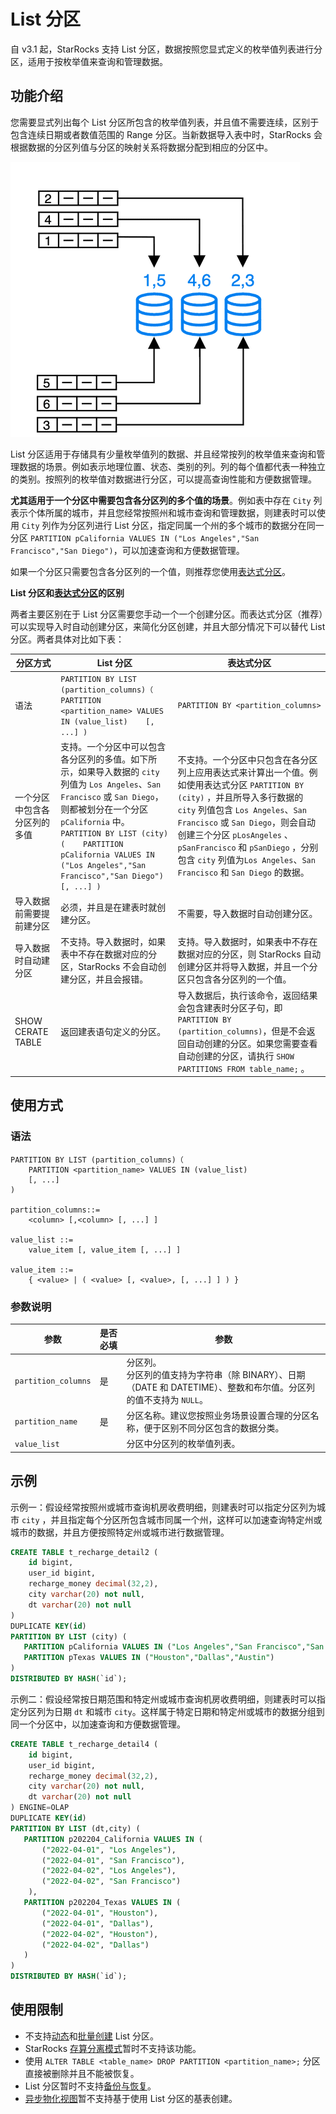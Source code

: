 # List 分区

自 v3.1 起，StarRocks 支持 List 分区，数据按照您显式定义的枚举值列表进行分区，适用于按枚举值来查询和管理数据。

## 功能介绍

您需要显式列出每个 List 分区所包含的枚举值列表，并且值不需要连续，区别于包含连续日期或者数值范围的 Range 分区。当新数据导入表中时，StarRocks 会根据数据的分区列值与分区的映射关系将数据分配到相应的分区中。

![list_partitioning](../assets/list_partitioning.png)

List 分区适用于存储具有少量枚举值列的数据、并且经常按列的枚举值来查询和管理数据的场景。例如表示地理位置、状态、类别的列。列的每个值都代表一种独立的类别。按照列的枚举值对数据进行分区，可以提高查询性能和方便数据管理。

**尤其适用于一个分区中需要包含各分区列的多个值的场景**。例如表中存在 `City` 列表示个体所属的城市，并且您经常按照州和城市查询和管理数据，则建表时可以使用 `City` 列作为分区列进行 List 分区，指定同属一个州的多个城市的数据分在同一分区 `PARTITION pCalifornia VALUES IN ("Los Angeles","San Francisco","San Diego")`，可以加速查询和方便数据管理。

如果一个分区只需要包含各分区列的一个值，则推荐您使用[表达式分区](./expression_partitioning.md)。

**List 分区和[表达式分区](./expression_partitioning.md)的区别**

两者主要区别在于 List 分区需要您手动一个一个创建分区。而表达式分区（推荐）可以实现导入时自动创建分区，来简化分区创建，并且大部分情况下可以替代 List 分区。两者具体对比如下表：

| 分区方式                                     | **List 分区**                                                | **表达式分区**                                               |
| -------------------------------------------- | ------------------------------------------------------------ | ------------------------------------------------------------ |
| 语法                                         | `PARTITION BY LIST (partition_columns)（    PARTITION <partition_name> VALUES IN (value_list)    [, ...] )` | `PARTITION BY <partition_columns>`                           |
| 一个分区中包含各分区列的多值                 | 支持。一个分区中可以包含各分区列的多值。如下所示，如果导入数据的 `city` 列值为 `Los Angeles`、`San Francisco` 或 `San Diego`，则都被划分在一个分区 `pCalifornia` 中。<br>`PARTITION BY LIST (city) (    PARTITION pCalifornia VALUES IN ("Los Angeles","San Francisco","San Diego")    [, ...] )` | 不支持。一个分区中只包含在各分区列上应用表达式来计算出一个值。例如使用表达式分区 `PARTITION BY (city)` ，并且所导入多行数据的 `city` 列值包含 `Los Angeles`、`San Francisco` 或 `San Diego`，则会自动创建三个分区 `pLosAngeles` 、`pSanFrancisco` 和 `pSanDiego` ，分别包含 `city` 列值为`Los Angeles`、`San Francisco` 和 `San Diego` 的数据。 |
| 导入数据前需要提前建分区                     | 必须，并且是在建表时就创建分区。                             | 不需要，导入数据时自动创建分区。                             |
| 导入数据时自动建分区                         | 不支持。导入数据时，如果表中不存在数据对应的分区，StarRocks 不会自动创建分区，并且会报错。 | 支持。导入数据时，如果表中不存在数据对应的分区，则 StarRocks 自动创建分区并将导入数据，并且一个分区只包含各分区列的一个值。 |
| SHOW CERATE TABLE                            | 返回建表语句定义的分区。                                     | 导入数据后，执行该命令，返回结果会包含建表时分区子句，即 `PARTITION BY (partition_columns)`，但是不会返回自动创建的分区。如果您需要查看自动创建的分区，请执行 `SHOW PARTITIONS FROM table_name;` 。 |

## 使用方式

### 语法

```bnf
PARTITION BY LIST (partition_columns)（
    PARTITION <partition_name> VALUES IN (value_list)
    [, ...]
)

partition_columns::= 
    <column> [,<column> [, ...] ]

value_list ::=
    value_item [, value_item [, ...] ]

value_item ::=
    { <value> | ( <value> [, <value>, [, ...] ] ) }    
```

### 参数说明

| 参数                | 是否必填 | 参数                                                         |
| ------------------- | -------- | ------------------------------------------------------------ |
| `partition_columns` | 是       | 分区列。<br>分区列的值支持为字符串（除 BINARY）、日期（DATE 和 DATETIME）、整数和布尔值。分区列的值不支持为 `NULL`。 |
| `partition_name`    | 是       | 分区名称。建议您按照业务场景设置合理的分区名称，便于区别不同分区包含的数据分类。 |
| `value_list`        |          | 分区中分区列的枚举值列表。                                   |

## 示例

示例一：假设经常按照州或城市查询机房收费明细，则建表时可以指定分区列为城市 `city` ，并且指定每个分区所包含城市同属一个州，这样可以加速查询特定州或城市的数据，并且方便按照特定州或城市进行数据管理。

```SQL
CREATE TABLE t_recharge_detail2 (
    id bigint,
    user_id bigint,
    recharge_money decimal(32,2), 
    city varchar(20) not null,
    dt varchar(20) not null
)
DUPLICATE KEY(id)
PARTITION BY LIST (city) (
   PARTITION pCalifornia VALUES IN ("Los Angeles","San Francisco","San Diego"), -- 这些城市同属一个州
   PARTITION pTexas VALUES IN ("Houston","Dallas","Austin")
)
DISTRIBUTED BY HASH(`id`);
```

示例二：假设经常按日期范围和特定州或城市查询机房收费明细，则建表时可以指定分区列为日期 `dt` 和城市 `city`。这样属于特定日期和特定州或城市的数据分组到同一个分区中，以加速查询和方便数据管理。

```SQL
CREATE TABLE t_recharge_detail4 (
    id bigint,
    user_id bigint,
    recharge_money decimal(32,2), 
    city varchar(20) not null,
    dt varchar(20) not null
) ENGINE=OLAP
DUPLICATE KEY(id)
PARTITION BY LIST (dt,city) (
   PARTITION p202204_California VALUES IN (
       ("2022-04-01", "Los Angeles"),
       ("2022-04-01", "San Francisco"),
       ("2022-04-02", "Los Angeles"),
       ("2022-04-02", "San Francisco")
    ),
   PARTITION p202204_Texas VALUES IN (
       ("2022-04-01", "Houston"),
       ("2022-04-01", "Dallas"),
       ("2022-04-02", "Houston"),
       ("2022-04-02", "Dallas")
   )
)
DISTRIBUTED BY HASH(`id`);
```

## 使用限制

- 不支持[动态](./dynamic_partitioning.md)和[批量创建](./Data_distribution.md#range-分区) List 分区。
- StarRocks [存算分离模式](../deployment/deploy_shared_data.md)暂时不支持该功能。
- 使用 `ALTER TABLE <table_name> DROP PARTITION <partition_name>;` 分区直接被删除并且不能被恢复。
- List 分区暂时不支持[备份与恢复](../administration/Backup_and_restore.md)。
- [异步物化视图](../using_starrocks/Materialized_view.md)暂不支持基于使用 List 分区的基表创建。

